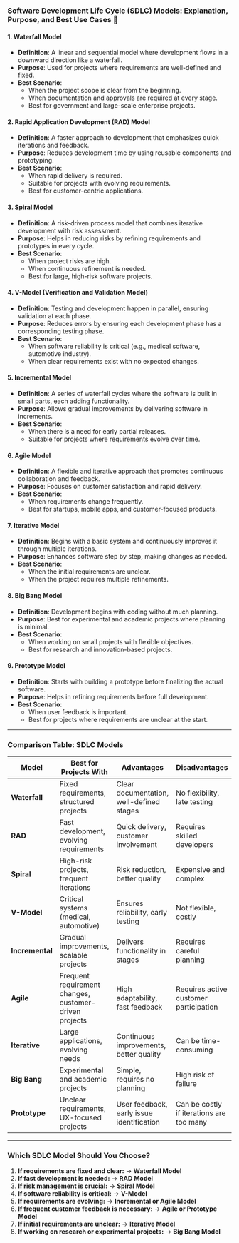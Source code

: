 ### **Software Development Life Cycle (SDLC) Models: Explanation, Purpose, and Best Use Cases 🚀**  

#### **1. Waterfall Model**  
- **Definition**: A linear and sequential model where development flows in a downward direction like a waterfall.  
- **Purpose**: Used for projects where requirements are well-defined and fixed.  
- **Best Scenario**:  
  - When the project scope is clear from the beginning.  
  - When documentation and approvals are required at every stage.  
  - Best for government and large-scale enterprise projects.  

#### **2. Rapid Application Development (RAD) Model**  
- **Definition**: A faster approach to development that emphasizes quick iterations and feedback.  
- **Purpose**: Reduces development time by using reusable components and prototyping.  
- **Best Scenario**:  
  - When rapid delivery is required.  
  - Suitable for projects with evolving requirements.  
  - Best for customer-centric applications.  

#### **3. Spiral Model**  
- **Definition**: A risk-driven process model that combines iterative development with risk assessment.  
- **Purpose**: Helps in reducing risks by refining requirements and prototypes in every cycle.  
- **Best Scenario**:  
  - When project risks are high.  
  - When continuous refinement is needed.  
  - Best for large, high-risk software projects.  

#### **4. V-Model (Verification and Validation Model)**  
- **Definition**: Testing and development happen in parallel, ensuring validation at each phase.  
- **Purpose**: Reduces errors by ensuring each development phase has a corresponding testing phase.  
- **Best Scenario**:  
  - When software reliability is critical (e.g., medical software, automotive industry).  
  - When clear requirements exist with no expected changes.  

#### **5. Incremental Model**  
- **Definition**: A series of waterfall cycles where the software is built in small parts, each adding functionality.  
- **Purpose**: Allows gradual improvements by delivering software in increments.  
- **Best Scenario**:  
  - When there is a need for early partial releases.  
  - Suitable for projects where requirements evolve over time.  

#### **6. Agile Model**  
- **Definition**: A flexible and iterative approach that promotes continuous collaboration and feedback.  
- **Purpose**: Focuses on customer satisfaction and rapid delivery.  
- **Best Scenario**:  
  - When requirements change frequently.  
  - Best for startups, mobile apps, and customer-focused products.  

#### **7. Iterative Model**  
- **Definition**: Begins with a basic system and continuously improves it through multiple iterations.  
- **Purpose**: Enhances software step by step, making changes as needed.  
- **Best Scenario**:  
  - When the initial requirements are unclear.  
  - When the project requires multiple refinements.  

#### **8. Big Bang Model**  
- **Definition**: Development begins with coding without much planning.  
- **Purpose**: Best for experimental and academic projects where planning is minimal.  
- **Best Scenario**:  
  - When working on small projects with flexible objectives.  
  - Best for research and innovation-based projects.  

#### **9. Prototype Model**  
- **Definition**: Starts with building a prototype before finalizing the actual software.  
- **Purpose**: Helps in refining requirements before full development.  
- **Best Scenario**:  
  - When user feedback is important.  
  - Best for projects where requirements are unclear at the start.  

---

### **Comparison Table: SDLC Models**  

| **Model**            | **Best for Projects With**                                   | **Advantages**                                    | **Disadvantages** |
|----------------------|----------------------------------------------------------|------------------------------------------------|-------------------|
| **Waterfall**       | Fixed requirements, structured projects                  | Clear documentation, well-defined stages     | No flexibility, late testing |
| **RAD**            | Fast development, evolving requirements                   | Quick delivery, customer involvement        | Requires skilled developers |
| **Spiral**         | High-risk projects, frequent iterations                   | Risk reduction, better quality              | Expensive and complex |
| **V-Model**        | Critical systems (medical, automotive)                    | Ensures reliability, early testing          | Not flexible, costly |
| **Incremental**    | Gradual improvements, scalable projects                   | Delivers functionality in stages            | Requires careful planning |
| **Agile**         | Frequent requirement changes, customer-driven projects     | High adaptability, fast feedback            | Requires active customer participation |
| **Iterative**     | Large applications, evolving needs                         | Continuous improvements, better quality     | Can be time-consuming |
| **Big Bang**      | Experimental and academic projects                         | Simple, requires no planning                | High risk of failure |
| **Prototype**     | Unclear requirements, UX-focused projects                  | User feedback, early issue identification   | Can be costly if iterations are too many |

---

### **Which SDLC Model Should You Choose?**  

1. **If requirements are fixed and clear:** → **Waterfall Model**  
2. **If fast development is needed:** → **RAD Model**  
3. **If risk management is crucial:** → **Spiral Model**  
4. **If software reliability is critical:** → **V-Model**  
5. **If requirements are evolving:** → **Incremental or Agile Model**  
6. **If frequent customer feedback is necessary:** → **Agile or Prototype Model**  
7. **If initial requirements are unclear:** → **Iterative Model**  
8. **If working on research or experimental projects:** → **Big Bang Model**  

  
